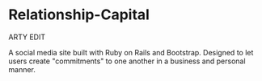 Relationship-Capital
====================

ARTY EDIT

A social media site built with Ruby on Rails and Bootstrap. Designed to let users create "commitments" to one another in a business and personal manner.
